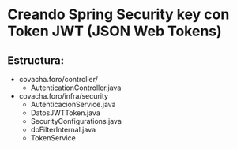 # Creando Spring Security key con Token JWT (JSON Web Tokens)
## Estructura:
- covacha.foro/controller/
  - AutenticationController.java
- covacha.foro/infra/security
    - AutenticacionService.java
    - DatosJWTToken.java
    - SecurityConfigurations.java
    - doFilterInternal.java
    - TokenService











